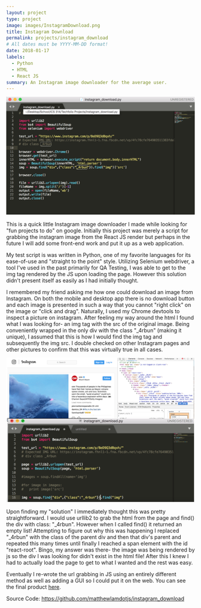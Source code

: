 ```yaml
---
layout: project
type: project
image: images/InstagramDownload.png
title: Instagram Download
permalink: projects/instagram_download
# All dates must be YYYY-MM-DD format!
date: 2018-01-17
labels:
  - Python
  - HTML
  - React JS
summary: An Instagram image downloader for the average user.
---
```


<img class="ui medium right floated rounded image" src="../images/InstagramDownload1.png">

This is a quick little Instagram image downloader I made while looking for "fun projects to do" on google. Initially this project was merely a script for grabbing the instagram image from the React JS render but perhaps in the future I will add some front-end work and put it up as a web application.

My test script is was written in Python, one of my favorite languages for its ease-of-use and "straight to the point" style. Utilizing Selenium webdriver, a tool I've used in the past primarily for QA Testing, I was able to get to the img tag rendered by the JS upon loading the page. However this solution didn't present itself as easily as I had initially thought.

I remembered my friend asking me how one could download an image from Instagram. On both the mobile and desktop app there is no download button and each image is presented in such a way that you cannot "right click" on the image or "click and drag". Naturally, I used my Chrome devtools to inspect a picture on instagram. After feeling my way around the html I found what I was looking for- an img tag with the src of the original image. Being conveniently wrapped in the only div with the class "_4rbun" (making it unique), I assumed that this is how I would find the img tag and subsequently the img src. I double checked on other Instagram pages and other pictures to confirm that this was virtually true in all cases.

<img class="ui medium left floated rounded image" src="../images/InstagramDownload2.png">

Upon finding my "solution" I immediately thought this was pretty straightforward. I would use urllib2 to grab the html from the page and find() the div with class: "_4rbun". However when I called find() it returned an empty list! Attempting to figure out why this was happening I replaced "_4rbun" with the class of the parent div and then that div's parent and repeated this many times until finally I reached a span element with the id "react-root". Bingo, my answer was there- the image was being rendered by js so the div I was looking for didn't exist in the html file! After this I knew I had to actually load the page to get to what I wanted and the rest was easy.
  
Eventually I re-wrote the url grabbing in JS using an entirely different method as well as adding a GUI so I could put it on the web. You can see the final product <a href="https://matthewlamdotjs.github.io/instagram_download/">here</a>.

Source Code: <a href="https://github.com/matthewlamdotjs/instagram_download">https://github.com/matthewlamdotjs/instagram_download</a>
